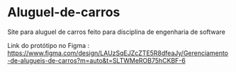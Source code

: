 # Aluguel-de-carros
Site para aluguel de carros feito para disciplina de engenharia de software 




Link do protótipo no Figma : https://www.figma.com/design/LAUzSqEJZcZTE5R8dfeaJy/Gerenciamento-de-alugueis-de-carros?m=auto&t=SLTWMeROB75hCKBF-6 



